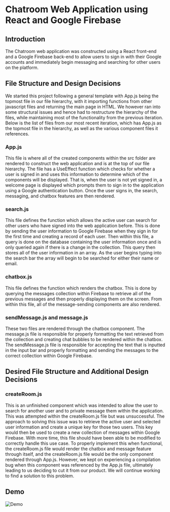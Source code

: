 # Chatroom Web Application using React and Google Firebase
## Introduction
The Chatroom web application was constructed using a React front-end and a Google Firebase back-end to allow users to sign in with their Google accounts and immediately begin messaging and searching for other users on the platform. 
## File Structure and Design Decisions
We started this project following a general template with App.js being the topmost file in our file hierarchy, with it importing functions from other javascript files and returning the main page in HTML. We however ran into some structural issues and hence had to restructure the hierarchy of the files, while maintaining most of the functionality from the previous iteration. Below is the list of files from our most recent iteration, which has App.js as the topmost file in the hierarchy, as well as the various component files it references.
### App.js
This file is where all of the created components within the src folder are rendered to construct the web application and is at the top of our file hierarchy. The file has a UseEffect function which checks for whether a user is signed in and uses this information to determine which of the components will be displayed. That is, when the user is not yet signed in, a welcome page is displayed which prompts them to sign in to the application using a Google authentication button. Once the user signs in, the search, messaging, and chatbox features are then rendered. 
### search.js
This file defines the function which allows the active user can search for other users who have signed into the web application before. This is done by sending the user information to Google Firebase when they sign in for the first time and creating a record of each user. Then within this file, a query is done on the database containing the user information once and is only queried again if there is a change in the collection. This query then stores all of the user information in an array. As the user begins typing into the search bar the array will begin to be searched for either their name or email. 
### chatbox.js
This file defines the function which renders the chatbox. This is done by querying the messages collection within Firebase to retrieve all of the previous messages and then properly displaying them on the screen. From within this file, all of the message-sending components are also rendered. 
### sendMessage.js and message.js
These two files are rendered through the chatbox component. The message.js file is responsible for properly formatting the text retrieved from the collection and creating chat bubbles to be rendered within the chatbox. The sendMessage.js file is responsible for accepting the text that is inputted in the input bar and properly formatting and sending the messages to the correct collection within Google Firebase. 
## Desired File Structure and Additional Design Decisions
### createRoom.js
This is an unfinished component which was intended to allow the user to search for another user and to private message them within the application. This was attempted within the createRoom.js file but was unsuccessful. The approach to solving this issue was to retrieve the active user and selected user information and create a unique key for those two users. This key would then be used to create a new collection of messages within Google Firebase. With more time, this file should have been able to be modified to correctly handle this use case. To properly implement this when functional, the createRoom.js file would render the chatbox and message feature through itself, and the createRoom.js file would be the only component rendered through App.js. However, we kept on experiencing a compilation bug when this component was referenced by the App.js file, ultimately leading to us deciding to cut it from our product. We will continue working to find a solution to this problem.
## Demo
![Demo](https://github.com/jculley01/Culley-Osafo-MiniProject/assets/113144839/a6661972-75b9-4a72-817f-448052a560fd)


